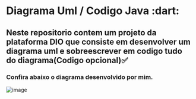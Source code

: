 <h1>Diagrama Uml / Codigo Java :dart:</h1> 
<h2>Neste repositorio contem um projeto da plataforma DIO que consiste em desenvolver um diagrama uml e sobreescrever em codigo tudo do diagrama(Codigo opcional)✅</h2>
<h3>Confira abaixo o diagrama desenvolvido por mim.</h3>

![image](https://github.com/user-attachments/assets/e5d1a236-d40c-47cf-b6df-ff5620bfc390)
